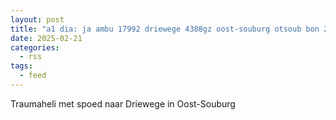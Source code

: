 ```yaml
---
layout: post
title: "a1 dia: ja ambu 17992 driewege 4388gz oost-souburg otsoub bon 28502"
date: 2025-02-21
categories: 
  - rss
tags: 
  - feed
---
```


Traumaheli met spoed naar Driewege in Oost-Souburg
